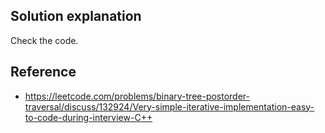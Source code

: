 ## Solution explanation

Check the code.

## Reference

- https://leetcode.com/problems/binary-tree-postorder-traversal/discuss/132924/Very-simple-iterative-implementation-easy-to-code-during-interview-C++